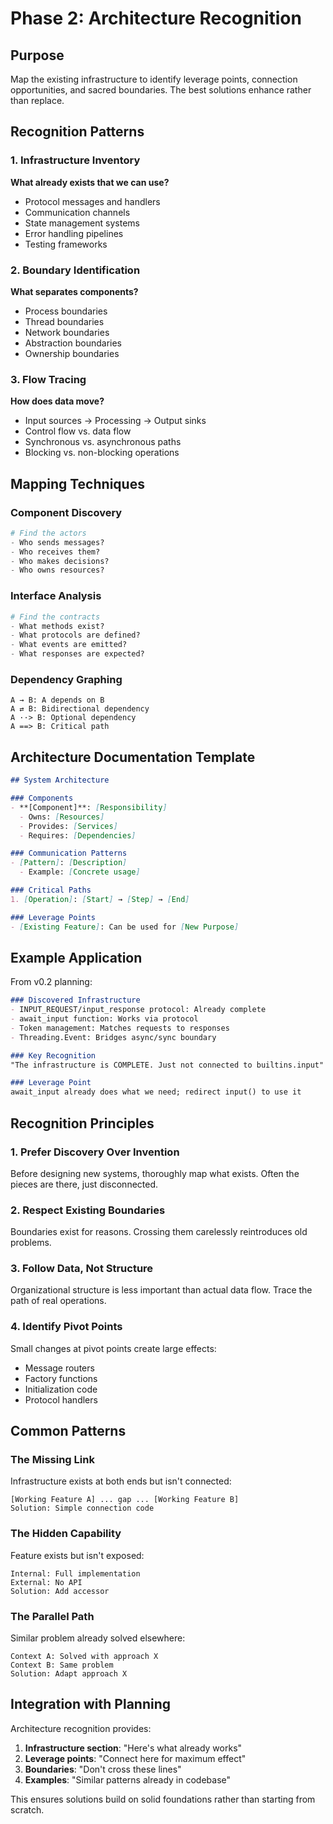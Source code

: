 # Phase 2: Architecture Recognition

## Purpose
Map the existing infrastructure to identify leverage points, connection opportunities, and sacred boundaries. The best solutions enhance rather than replace.

## Recognition Patterns

### 1. Infrastructure Inventory
**What already exists that we can use?**
- Protocol messages and handlers
- Communication channels
- State management systems
- Error handling pipelines
- Testing frameworks

### 2. Boundary Identification
**What separates components?**
- Process boundaries
- Thread boundaries
- Network boundaries
- Abstraction boundaries
- Ownership boundaries

### 3. Flow Tracing
**How does data move?**
- Input sources → Processing → Output sinks
- Control flow vs. data flow
- Synchronous vs. asynchronous paths
- Blocking vs. non-blocking operations

## Mapping Techniques

### Component Discovery
```python
# Find the actors
- Who sends messages?
- Who receives them?
- Who makes decisions?
- Who owns resources?
```

### Interface Analysis
```python
# Find the contracts
- What methods exist?
- What protocols are defined?
- What events are emitted?
- What responses are expected?
```

### Dependency Graphing
```
A → B: A depends on B
A ⇄ B: Bidirectional dependency
A ··> B: Optional dependency
A ==> B: Critical path
```

## Architecture Documentation Template

```markdown
## System Architecture

### Components
- **[Component]**: [Responsibility]
  - Owns: [Resources]
  - Provides: [Services]
  - Requires: [Dependencies]

### Communication Patterns
- [Pattern]: [Description]
  - Example: [Concrete usage]

### Critical Paths
1. [Operation]: [Start] → [Step] → [End]

### Leverage Points
- [Existing Feature]: Can be used for [New Purpose]
```

## Example Application

From v0.2 planning:
```markdown
### Discovered Infrastructure
- INPUT_REQUEST/input_response protocol: Already complete
- await_input function: Works via protocol
- Token management: Matches requests to responses
- Threading.Event: Bridges async/sync boundary

### Key Recognition
"The infrastructure is COMPLETE. Just not connected to builtins.input"

### Leverage Point
await_input already does what we need; redirect input() to use it
```

## Recognition Principles

### 1. Prefer Discovery Over Invention
Before designing new systems, thoroughly map what exists. Often the pieces are there, just disconnected.

### 2. Respect Existing Boundaries
Boundaries exist for reasons. Crossing them carelessly reintroduces old problems.

### 3. Follow Data, Not Structure
Organizational structure is less important than actual data flow. Trace the path of real operations.

### 4. Identify Pivot Points
Small changes at pivot points create large effects:
- Message routers
- Factory functions
- Initialization code
- Protocol handlers

## Common Patterns

### The Missing Link
Infrastructure exists at both ends but isn't connected:
```
[Working Feature A] ... gap ... [Working Feature B]
Solution: Simple connection code
```

### The Hidden Capability
Feature exists but isn't exposed:
```
Internal: Full implementation
External: No API
Solution: Add accessor
```

### The Parallel Path
Similar problem already solved elsewhere:
```
Context A: Solved with approach X
Context B: Same problem
Solution: Adapt approach X
```

## Integration with Planning

Architecture recognition provides:
1. **Infrastructure section**: "Here's what already works"
2. **Leverage points**: "Connect here for maximum effect"
3. **Boundaries**: "Don't cross these lines"
4. **Examples**: "Similar patterns already in codebase"

This ensures solutions build on solid foundations rather than starting from scratch.